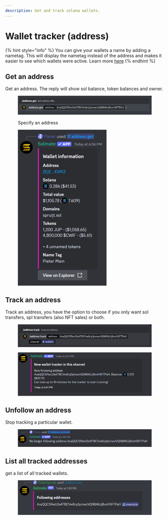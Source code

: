 ```yaml
---
description: Get and track solana wallets.
---
```


# Wallet tracker (address)

{% hint style="info" %}
You can give your wallets a name by adding a nametag. This will display the nametag instead of the address and makes it easier to see which wallets were active. Learn more [here](https://docs.solmatebot.com/commands/settings#add-a-nametag)
{% endhint %}

## Get an address

Get an address. The reply will show sol balance, token balances and owner.

<figure><img src="../.gitbook/assets/image (1) (3).png" alt=""><figcaption><p>Specify an address</p></figcaption></figure>

<figure><img src="../.gitbook/assets/image (5).png" alt=""><figcaption></figcaption></figure>

## Track an address

Track an address, you have the option to choose if you only want sol transfers, spl transfers (also NFT sales) or both.

<figure><img src="../.gitbook/assets/image (6).png" alt=""><figcaption></figcaption></figure>

<figure><img src="../.gitbook/assets/image (7).png" alt=""><figcaption></figcaption></figure>

## Unfollow an address

Stop tracking a particular wallet.

<figure><img src="../.gitbook/assets/image (8).png" alt=""><figcaption></figcaption></figure>

## List all tracked addresses

get a list of all tracked wallets.

<figure><img src="../.gitbook/assets/image (40).png" alt=""><figcaption></figcaption></figure>
